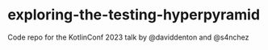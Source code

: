 # exploring-the-testing-hyperpyramid
Code repo for the KotlinConf 2023 talk by @daviddenton and @s4nchez
